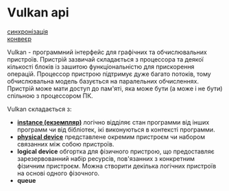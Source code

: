 # Vulkan api
[синхронізація](./synchronization/index.md)  
[конвеєр](./pipeline/index.md)

 Vulkan - программний інтерфейс для графічних та обчислювальних пристроїв.
Пристрій зазвичай складається з процессора та деякої кількості блоків із зашитою функціональністю для прискорення операцій. Процессор пристрою підтримує дуже багато потоків, тому обчислювальна модель базується на паралельних обчисленнях. Пристрій може мати доступ до пам'яті, яка може бути (а може і не бути) спільною з процессором ПК.  

 Vulkan складається з:  
- [**instance (екземпляр)**](./structure/instance.md)  логічно відділяє стан программи від інших программ чи від бібліотек, ікі виконуються в контексті программи.  
- [**physical device**](./structure/physical_device.md) представлене окремим пристроєм чи набором связанних між собою пристроїв.    
- **logical device** обгортка для фізичного пристрою, що предоставляє зарезервованний набір ресурсів, пов'язанних з конкретним фізичним пристроєм. Можна створити декілька логічних пристроїв на основі одного фізочного.   
- **queue**  
